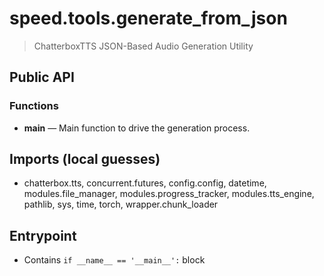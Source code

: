 # speed.tools.generate_from_json

> ChatterboxTTS JSON-Based Audio Generation Utility

## Public API


### Functions
- **main** — Main function to drive the generation process.

## Imports (local guesses)
- chatterbox.tts, concurrent.futures, config.config, datetime, modules.file_manager, modules.progress_tracker, modules.tts_engine, pathlib, sys, time, torch, wrapper.chunk_loader

## Entrypoint
- Contains `if __name__ == '__main__':` block